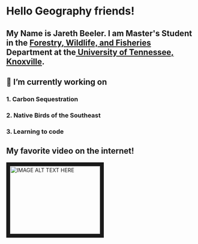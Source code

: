 # Hello Geography friends!

## My Name is Jareth Beeler. I am Master's Student in the [Forestry, Wildlife, and Fisheries](https://naturalresources.tennessee.edu/) Department at the[ University of Tennessee, Knoxville](https://www.utk.edu/). 

 ## 🔭 I’m currently working on 
 ### 1. Carbon Sequestration
 ### 2. Native Birds of the Southeast
 ### 3. Learning to code 
 

## My favorite video on the internet!

<a href="http://www.youtube.com/watch?feature=player_embedded&v=sQ1EXk7XUpE
" target="_blank"><img src="http://img.youtube.com/vi/sQ1EXk7XUpE/0.jpg" 
alt="IMAGE ALT TEXT HERE" width="240" height="180" border="10" /></a>

<!--
**jbeele16/jbeele16** is a ✨ _special_ ✨ repository because its `README.md` (this file) appears on your GitHub profile.

Here are some ideas to get you started:

- 🔭 I’m currently working on ...
- 🌱 I’m currently learning ...
- 👯 I’m looking to collaborate on ...
- 🤔 I’m looking for help with ...
- 💬 Ask me about ...
- 📫 How to reach me: ...
- 😄 Pronouns: ...
- ⚡ Fun fact: ...
-->
